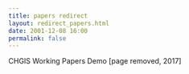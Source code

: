 ```yaml
---
title: papers redirect
layout: redirect_papers.html
date: 2001-12-08 16:00
permalink: false
---
```


CHGIS Working Papers Demo  [page removed, 2017]
